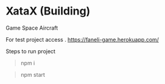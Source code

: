 # XataX (Building)
Game Space Aircraft

For test project access
 . https://faneli-game.herokuapp.com/

Steps to run project
 > npm i
 
 > npm start
 
